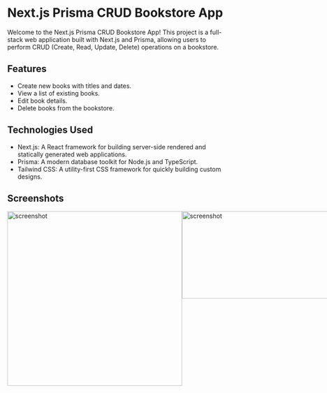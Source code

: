 # Next.js Prisma CRUD Bookstore App

Welcome to the Next.js Prisma CRUD Bookstore App! This project is a full-stack web application built with Next.js and Prisma, allowing users to perform CRUD (Create, Read, Update, Delete) operations on a bookstore.

## Features

- Create new books with titles and dates.
- View a list of existing books.
- Edit book details.
- Delete books from the bookstore.

## Technologies Used

- Next.js: A React framework for building server-side rendered and statically generated web applications.
- Prisma: A modern database toolkit for Node.js and TypeScript.
- Tailwind CSS: A utility-first CSS framework for quickly building custom designs.

## Screenshots

<div style="display: flex; justify-content: space-between;">
  <img src="https://github.com/Basab-Saha/crud-next/assets/134124512/b80b0d2b-ab34-4907-bbdd-6d3ac342a083" alt="screenshot" width="400">
  <img src="https://github.com/Basab-Saha/crud-next/assets/134124512/8ceb3a8c-e866-451c-8d70-8db6960729c6" alt="screenshot" width="400" height="200">
   <img src="https://github.com/Basab-Saha/crud-next/assets/134124512/d16cba59-f835-4a56-a0a0-dad3d1c1034b" alt="screenshot" width="400" height="200">
  <img src="https://github.com/Basab-Saha/crud-next/assets/134124512/615c3e8d-6351-4a7e-a847-3011ff81ded2" alt="screenshot" width="400" height="200">
  
</div>
